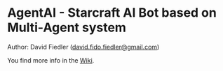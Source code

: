# AgentAI - Starcraft AI Bot based on Multi-Agent system

Author:  David Fiedler (david.fido.fiedler@gmail.com)

You find more info in the [Wiki](https://github.com/F-I-D-O/AgentAI/wiki).
